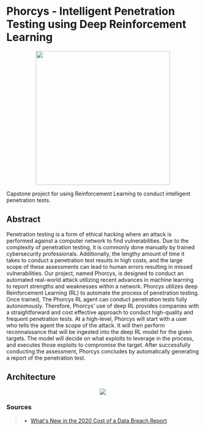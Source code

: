 # Phorcys - Intelligent Penetration Testing using Deep Reinforcement Learning

<p align="center">
  <img width="350px" height="350px" src="https://github.com/UNHSAILLab/Capstone-Automated-Penetration-Testing/blob/master/images/phorcys_cropped.png" />
</p>

Capstone project for using Reinforcement Learning to conduct intelligent penetration tests.

## Abstract

Penetration testing is a form of ethical hacking where an attack is performed against a computer network to find vulnerabilities. Due to the complexity of penetration testing, it is commonly done manually by trained cybersecurity professionals. Additionally, the lengthy amount of time it takes to conduct a penetration test results in high costs, and the large scope of these assessments can lead to human errors resulting in missed vulnerabilities. Our project, named Phorcys, is designed to conduct an automated real-world attack utilizing recent advances in machine learning to report strengths and weaknesses within a network. Phorcys utilizes deep Reinforcement Learning (RL) to automate the process of penetration testing. Once trained, The Phorcys RL agent can conduct penetration tests fully autonomously. Therefore, Phorcys’ use of deep RL provides companies with a straightforward and cost effective approach to conduct high-quality and frequent penetration tests. At a high-level, Phorcys will start with a user who tells the agent the scope of the attack. It will then perform reconnaissance that will be ingested into the deep RL model for the given targets. The model will decide on what exploits to leverage in the process, and executes those exploits to compromise the target. After successfully conducting the assessment, Phorcys concludes by automatically generating a report of the penetration test.

## Architecture

<p align="center">
  <img src="https://github.com/UNHSAILLab/Capstone-Automated-Penetration-Testing/blob/master/images/phorcys_arch.png">
</p>


### Sources

> - [What's New in the 2020 Cost of a Data Breach Report](https://securityintelligence.com/posts/whats-new-2020-cost-of-a-data-breach-report/)
